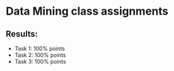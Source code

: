 # Data Mining class assignments

## Results:
+ Task 1: 100% points
+ Task 2: 100% points
+ Task 3: 100% points
